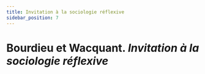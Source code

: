 ```yaml
---
title: Invitation à la sociologie réflexive
sidebar_position: 7
---
```


# **Bourdieu** et **Wacquant**. _Invitation à la sociologie réflexive_
